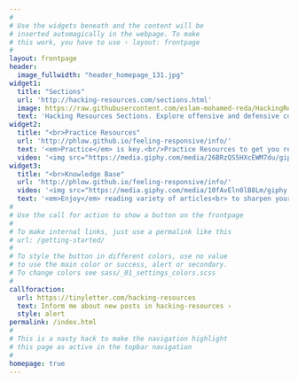 ```yaml
---
#
# Use the widgets beneath and the content will be
# inserted automagically in the webpage. To make
# this work, you have to use › layout: frontpage
#
layout: frontpage
header:
  image_fullwidth: "header_homepage_131.jpg"
widget1:
  title: "Sections"
  url: 'http://hacking-resources.com/sections.html'
  image: https://raw.githubusercontent.com/eslam-mohamed-reda/HackingResources/master/assets/img/apple-touch-icon-180x180-precomposed.png
  text: 'Hacking Resources Sections. Explore offensive and defensive content'
widget2:
  title: "<br>Practice Resources"
  url: 'http://phlow.github.io/feeling-responsive/info/'
  text: '<em>Practice</em> is key.<br/>Practice Resources to get you ready for real action.'
  video: '<img src="https://media.giphy.com/media/26BRzQS5HXcEWM7du/giphy.gif" width="302" height="182"/>'
widget3:
  title: "<br>Knowledge Base"
  url: 'http://phlow.github.io/feeling-responsive/info/'
  video: '<img src="https://media.giphy.com/media/10fAvEln0lB8Lm/giphy.gif" width="302" height="80"/>'
  text: '<em>Enjoy</em> reading variety of articles<br> to sharpen your skills'
#
# Use the call for action to show a button on the frontpage
#
# To make internal links, just use a permalink like this
# url: /getting-started/
#
# To style the button in different colors, use no value
# to use the main color or success, alert or secondary.
# To change colors see sass/_01_settings_colors.scss
#
callforaction:
  url: https://tinyletter.com/hacking-resources
  text: Inform me about new posts in hacking-resources ›
  style: alert
permalink: /index.html
#
# This is a nasty hack to make the navigation highlight
# this page as active in the topbar navigation
#
homepage: true
---
```


